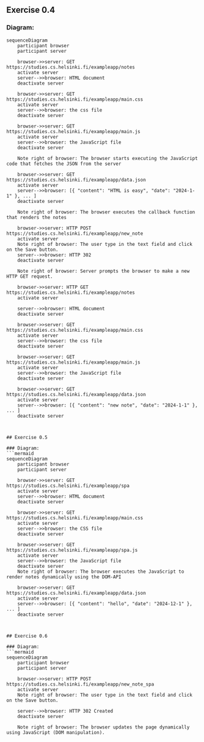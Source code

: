 ## Exercise 0.4

### Diagram:
```mermaid
sequenceDiagram
    participant browser
    participant server

    browser->>server: GET https://studies.cs.helsinki.fi/exampleapp/notes
    activate server
    server-->>browser: HTML document
    deactivate server

    browser->>server: GET https://studies.cs.helsinki.fi/exampleapp/main.css
    activate server
    server-->>browser: the css file
    deactivate server

    browser->>server: GET https://studies.cs.helsinki.fi/exampleapp/main.js
    activate server
    server-->>browser: the JavaScript file
    deactivate server

    Note right of browser: The browser starts executing the JavaScript code that fetches the JSON from the server

    browser->>server: GET https://studies.cs.helsinki.fi/exampleapp/data.json
    activate server
    server-->>browser: [{ "content": "HTML is easy", "date": "2024-1-1" }, ... ]
    deactivate server

    Note right of browser: The browser executes the callback function that renders the notes

    browser->>server: HTTP POST https://studies.cs.helsinki.fi/exampleapp/new_note
    activate server
    Note right of browser: The user type in the text field and click on the Save button.
    server-->>browser: HTTP 302
    deactivate server

    Note right of browser: Server prompts the browser to make a new HTTP GET request.

    browser->>server: HTTP GET https://studies.cs.helsinki.fi/exampleapp/notes
    activate server

    server-->>browser: HTML document
    deactivate server

    browser->>server: GET https://studies.cs.helsinki.fi/exampleapp/main.css
    activate server
    server-->>browser: the css file
    deactivate server

    browser->>server: GET https://studies.cs.helsinki.fi/exampleapp/main.js
    activate server
    server-->>browser: the JavaScript file
    deactivate server

    browser->>server: GET https://studies.cs.helsinki.fi/exampleapp/data.json
    activate server
    server-->>browser: [{ "content": "new note", "date": "2024-1-1" }, ... ]
    deactivate server



## Exercise 0.5

### Diagram:
```mermaid
sequenceDiagram
    participant browser
    participant server

    browser->>server: GET https://studies.cs.helsinki.fi/exampleapp/spa
    activate server
    server-->>browser: HTML document
    deactivate server

    browser->>server: GET https://studies.cs.helsinki.fi/exampleapp/main.css
    activate server
    server-->>browser: the CSS file
    deactivate server

    browser->>server: GET https://studies.cs.helsinki.fi/exampleapp/spa.js
    activate server
    server-->>browser: the JavaScript file
    deactivate server
    Note right of browser: The browser executes the JavaScript to render notes dynamically using the DOM-API

    browser->>server: GET https://studies.cs.helsinki.fi/exampleapp/data.json
    activate server
    server-->>browser: [{ "content": "hello", "date": "2024-12-1" }, ... ]
    deactivate server



## Exercise 0.6

### Diagram:
```mermaid
sequenceDiagram
    participant browser
    participant server

    browser->>server: HTTP POST https://studies.cs.helsinki.fi/exampleapp/new_note_spa
    activate server
    Note right of browser: The user type in the text field and click on the Save button.

    server-->>browser: HTTP 302 Created
    deactivate server

    Note right of browser: The browser updates the page dynamically using JavaScript (DOM manipulation).
